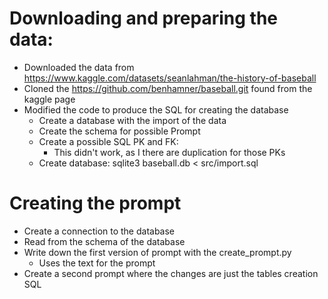 # Downloading and preparing the data:

- Downloaded the data from https://www.kaggle.com/datasets/seanlahman/the-history-of-baseball 
- Cloned the https://github.com/benhamner/baseball.git found from the kaggle page
- Modified the code to produce the SQL for creating the database
    - Create a database with the import of the data
    - Create the schema for possible Prompt
    - Create a possible SQL PK and FK:
        - This didn't work, as I there are duplication for those PKs
    - Create database: sqlite3 baseball.db < src/import.sql


# Creating the prompt
- Create a connection to the database
- Read from the schema of the database
- Write down the first version of prompt with the create_prompt.py 
    - Uses the text for the prompt
- Create a second prompt where the changes are just the tables creation SQL